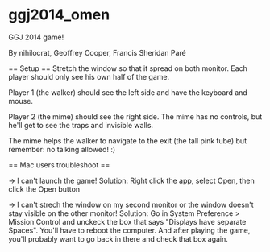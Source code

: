 ggj2014_omen
============

GGJ 2014 game!

By nihilocrat, Geoffrey Cooper, Francis Sheridan Paré


== Setup ==
Stretch the window so that it spread on both monitor. Each player should only see his own half of the game.

Player 1 (the walker) should see the left side and have the keyboard and mouse.

Player 2 (the mime) should see the right side. The mime has no controls, but he'll get to see the traps and invisible walls.

The mime helps the walker to navigate to the exit (the tall pink tube) but remember: no talking allowed! :)



== Mac users troubleshoot ==

-> I can't launch the game!
Solution: Right click the app, select Open, then click the Open button

-> I can't strech the window on my second monitor or the window doesn't stay visible on the other monitor!
Solution: Go in System Preference > Mission Control and unckeck the box that says "Displays have separate Spaces". You'll have to reboot the computer. And after playing the game, you'll probably want to go back in there and check that box again.
